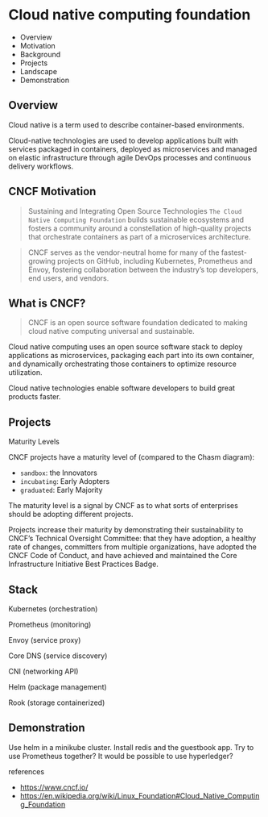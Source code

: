 # Cloud native computing foundation

- Overview
- Motivation
- Background
- Projects
- Landscape
- Demonstration

## Overview

Cloud native is a term used to describe container-based environments.

Cloud-native technologies are used to develop applications built with services packaged in containers, deployed as microservices and managed on elastic infrastructure through agile DevOps processes and continuous delivery workflows.

## CNCF Motivation

>Sustaining and Integrating Open Source Technologies
>`The Cloud Native Computing Foundation` builds sustainable ecosystems and fosters a community around a constellation of high-quality projects that orchestrate containers as part of a microservices architecture.

>CNCF serves as the vendor-neutral home for many of the fastest-growing projects on GitHub, including Kubernetes, Prometheus and Envoy, fostering collaboration between the industry’s top developers, end users, and vendors.

## What is CNCF?

> CNCF is an open source software foundation dedicated to making cloud native computing universal and sustainable.

Cloud native computing uses an open source software stack to deploy applications as microservices, packaging each part into its own container, and dynamically orchestrating those containers to optimize resource utilization.

Cloud native technologies enable software developers to build great products faster.

## Projects

Maturity Levels

CNCF projects have a maturity level of (compared to the Chasm diagram):

- `sandbox`: the Innovators
- `incubating`: Early Adopters
- `graduated`: Early Majority


The maturity level is a signal by CNCF as to what sorts of enterprises should be adopting different projects.

Projects increase their maturity by demonstrating their sustainability to CNCF’s Technical Oversight Committee: that they have adoption, a healthy rate of changes, committers from multiple organizations, have adopted the CNCF Code of Conduct, and have achieved and maintained the Core Infrastructure Initiative Best Practices Badge.

## Stack

Kubernetes (orchestration)

Prometheus (monitoring)

Envoy (service proxy)

Core DNS (service discovery)

CNI (networking API)

Helm (package management)

Rook (storage containerized)


## Demonstration

Use helm in a minikube cluster.
Install redis and the guestbook app.
Try to use Prometheus together?
It would be possible to use hyperledger?



references
- https://www.cncf.io/
- https://en.wikipedia.org/wiki/Linux_Foundation#Cloud_Native_Computing_Foundation


